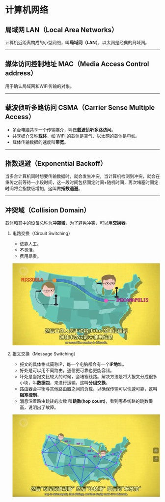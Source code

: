 # 计算机网络

## 局域网 LAN（Local Area Networks）

计算机近距离构成的小型网络，叫**局域网（LAN）**，以太网是经典的局域网。

---

## 媒体访问控制地址 MAC（Media Access Control address）

用于确认局域网和WiFi传输的对象。

---

## 载波侦听多路访问 CSMA（Carrier Sense Multiple Access）

- 多台电脑共享一个传输媒介，叫做**载波侦听多路访问**。
- 共享媒介又称**载体**，如 WiFi 的载体是空气，以太网的载体是电线。
- 载体传输数据的速度叫**带宽**。

---

## 指数退避（Exponential Backoff）

当多台计算机同时想要传输数据时，就会发生冲突，当计算机检测到冲突，就会在重传之前等待一小段时间，这一段时间包括固定时间+随机时间，再次堵塞时固定时间将会指数级增加，这叫做**指数退避**。

---

## 冲突域（Collision Domain）

载体和其中的设备总称为**冲突域**，为了避免冲突，可以用**交换器**。

1. 电路交换（Circuit Switching）
   - 依靠人工。
   - 不灵活。
   - 费用昂贵。
   
   ![28.1](./resources/28.1.PNG)

2. 报文交换（Message Switching）
   - 报文的具体格式简称IP，每一个电脑都会有一个**IP地址**。
   - 好处是可以用不同路由，通信更可靠也更能容错。
   - 坏处是当报文比较大的时候，会堵塞线路。解决方法是将大报文分成很多小块，叫**数据包**，来进行运输，这叫**分组交换**。
   - 路由器会平衡与其他路由器之间的负载，以确保传输可以快速可靠，这叫**阻塞控制**。
   - 消息沿着路由跳转的次数 叫**跳数(hop count)**，看到哪条线路的跳数很高，说明出了故障。

   ![28.2](./resources/28.2.PNG)
